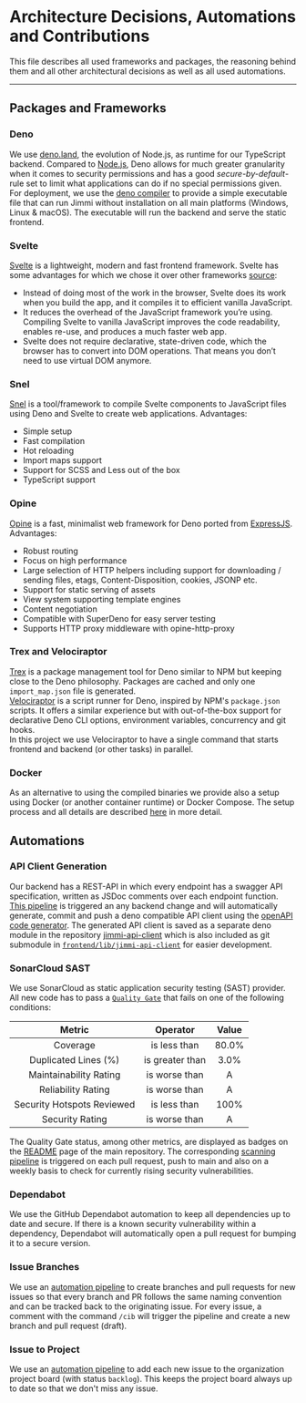 [comment]: <> "LTeX: language=en-US"

# Architecture Decisions, Automations and Contributions

This file describes all used frameworks and packages, the reasoning behind them and all other architectural decisions as well as all used automations.

---

## Packages and Frameworks

### Deno

We use [deno.land](https://deno.land), the evolution of Node.js, as runtime for our TypeScript backend. Compared to [Node.js](https://nodejs.org/en/), Deno allows for much greater granularity when it comes to security permissions and has a good *secure-by-default*-rule set to limit what applications can do if no special permissions given.  
For deployment, we use the [deno compiler](https://deno.land/manual/tools/compiler) to provide a simple executable file that can run Jimmi without installation on all main platforms (Windows, Linux & macOS). The executable will run the backend and serve the static frontend.

### Svelte

[Svelte](https://svelte.dev/) is a lightweight, modern and fast frontend framework. Svelte has some advantages for which we chose it over other frameworks [source](https://daily.dev/blog/building-with-svelte-all-you-need-to-know-before-you-start):

- Instead of doing most of the work in the browser, Svelte does its work when you build the app, and it compiles it to efficient vanilla JavaScript.
- It reduces the overhead of the JavaScript framework you’re using. Compiling Svelte to vanilla JavaScript improves the code readability, enables re-use, and produces a much faster web app.
- Svelte does not require declarative, state-driven code, which the browser has to convert into DOM operations. That means you don’t need to use virtual DOM anymore.

### Snel

[Snel](https://deno.land/x/snel) is a tool/framework to compile Svelte components to JavaScript files using Deno and Svelte to create web applications.
Advantages:

- Simple setup
- Fast compilation
- Hot reloading
- Import maps support
- Support for SCSS and Less out of the box
- TypeScript support

### Opine

[Opine](https://deno.land/x/opine) is a fast, minimalist web framework for Deno ported from [ExpressJS](https://github.com/expressjs/express).
Advantages:

- Robust routing
- Focus on high performance
- Large selection of HTTP helpers including support for downloading / sending files, etags, Content-Disposition, cookies, JSONP etc.
- Support for static serving of assets
- View system supporting template engines
- Content negotiation
- Compatible with SuperDeno for easy server testing
- Supports HTTP proxy middleware with opine-http-proxy

### Trex and Velociraptor

[Trex](https://deno.land/x/trex) is a package management tool for Deno similar to NPM but keeping close to the Deno philosophy. Packages are cached and only one `import_map.json` file is generated.  
[Velociraptor](https://deno.land/x/velociraptor) is a script runner for Deno, inspired by NPM's `package.json` scripts. It offers a similar experience but with out-of-the-box support for declarative Deno CLI options, environment variables, concurrency and git hooks.  
In this project we use Velociraptor to have a single command that starts frontend and backend (or other tasks) in parallel.

### Docker

As an alternative to using the compiled binaries we provide also a setup using Docker (or another container runtime) or Docker Compose. The setup process and all details are described [here](./DOCKER.md) in more detail.

## Automations

### API Client Generation

Our backend has a REST-API in which every endpoint has a swagger API specification, written as JSDoc comments over each endpoint function. [This pipeline](https://github.com/Music-Bot-for-Jitsi/Jimmi/blob/main/.github/workflows/update-API-client.yml) is triggered an any backend change and will automatically generate, commit and push a deno compatible API client using the [openAPI code generator](https://github.com/Music-Bot-for-Jitsi/Jimmi/issues/44). The generated API client is saved as a separate deno module in the repository [jimmi-api-client](https://github.com/Music-Bot-for-Jitsi/jimmi-API-client) which is also included as git submodule in [`frontend/lib/jimmi-api-client`](https://github.com/Music-Bot-for-Jitsi/Jimmi/tree/main/frontend/lib) for easier development.

### SonarCloud SAST

We use SonarCloud as static application security testing (SAST) provider. All new code has to pass a [`Quality Gate`](https://sonarcloud.io/summary/new_code?id=Music-Bot-for-Jitsi_Jimmi) that fails on one of the following conditions:

| Metric | Operator | Value |
|:---:|:---:|:---:|
| Coverage | is less than | 80.0% |
| Duplicated Lines (%) | is greater than | 3.0% |
| Maintainability Rating | is worse than | A |
| Reliability Rating | is worse than | A |
| Security Hotspots Reviewed | is less than | 100% |
| Security Rating | is worse than | A |

The Quality Gate status, among other metrics, are displayed as badges on the [README](https://github.com/Music-Bot-for-Jitsi/Jimmi) page of the main repository. The corresponding [scanning pipeline](https://github.com/Music-Bot-for-Jitsi/Jimmi/blob/main/.github/workflows/sonar.yml) is triggered on each pull request, push to main and also on a weekly basis to check for currently rising security vulnerabilities.

### Dependabot

We use the GitHub Dependabot automation to keep all dependencies up to date and secure. If there is a known security vulnerability within a dependency, Dependabot will automatically open a pull request for bumping it to a secure version.

### Issue Branches

We use an [automation pipeline](https://github.com/Music-Bot-for-Jitsi/Jimmi/blob/main/.github/workflows/automate-issue-branch.yml) to create branches and pull requests for new issues so that every branch and PR follows the same naming convention and can be tracked back to the originating issue. For every issue, a comment with the command `/cib` will trigger the pipeline and create a new branch and pull request (draft).

### Issue to Project

We use an [automation pipeline](https://github.com/Music-Bot-for-Jitsi/Jimmi/blob/main/.github/workflows/automate-issue-project.yml) to add each new issue to the organization project board (with status `backlog`). This keeps the project board always up to date so that we don't miss any issue.
